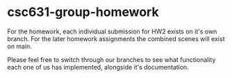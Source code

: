 # csc631-group-homework

For the homework, each individual submission for HW2 exists on it's own branch. For the later homework assignments the combined scenes will exist on main.

Please feel free to switch through our branches to see what functionality each one of us has implemented, alongside it's documentation. 
